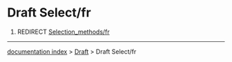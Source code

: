 # Draft Select/fr
1.  REDIRECT [Selection\_methods/fr](Selection_methods/fr.md)

---
[documentation index](../README.md) > [Draft](Draft_Workbench.md) > Draft Select/fr
